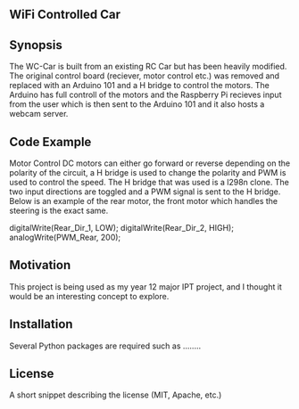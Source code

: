 ## WiFi Controlled Car

## Synopsis

The WC-Car is built from an existing RC Car but has been heavily modified. The original control board (reciever, motor control etc.) was removed and replaced with an Arduino 101 and a H bridge to control the motors. The Arduino has full controll of the motors and the Raspberry Pi recieves input from the user which is then sent to the Arduino 101 and it also hosts a webcam server.

## Code Example

Motor Control
DC motors can either go forward or reverse depending on the polarity of the circuit, a H bridge is used to change the polarity and PWM is used to control the speed. The H bridge that was used is a l298n clone. The two input directions are toggled and a PWM signal is sent to the H bridge. Below is an example of the rear motor, the front motor which handles the steering is the exact same.

digitalWrite(Rear_Dir_1, LOW);
digitalWrite(Rear_Dir_2, HIGH);
analogWrite(PWM_Rear, 200);

## Motivation

This project is being used as my year 12 major IPT project, and I thought it would be an interesting concept to explore. 

## Installation

Several Python packages are required such as ........

## License

A short snippet describing the license (MIT, Apache, etc.)
